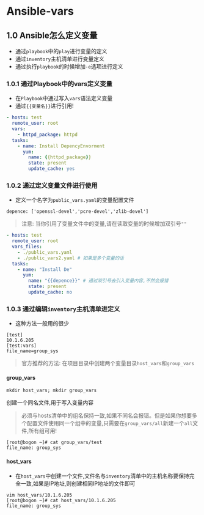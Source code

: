 # Ansible-vars

## 1.0 Ansible怎么定义变量
- 通过`playbook`中的`play`进行变量的定义
- 通过`inventory`主机清单进行变量定义
- 通过执行`playbook`的时候增加`-e`选项进行定义
### 1.0.1 通过Playbook中的vars定义变量
- 在`Playbook`中通过写入`vars`语法定义变量
- 通过`{{变量名}}`进行引用!
```yaml
- hosts: test
  remote_user: root
  vars: 
    - httpd_package: httpd
  tasks:
    - name: Install DepencyEnvorment
      yum:
        name: {{httpd_package}}
        state: present
        update_cache: yes
```

### 1.0.2 通过定义变量文件进行使用
- 定义一个名字为`public_vars.yaml`的变量配置文件
```shell
depence: ['openssl-devel','pcre-devel','zlib-devel']
```
> 注意: 当你引用了变量文件中的变量,请在读取变量的时候增加双引号`""`
```yaml
- hosts: test
  remote_user: root
  vars_files: 
    - ./public_vars.yaml
    - ./public_vars2.yaml # 如果是多个变量的话
  tasks:
    - name: "Install De"
      yum: 
        name: "{{depence}}" # 通过双引号去引入变量内容,不然会报错
        state: present
        update_cache: no
```

### 1.0.3 通过编辑`inventory`主机清单进定义
- 这种方法一般用的很少
```shell
[test]
10.1.6.205
[test:vars]
file_name=group_sys
```
> 官方推荐的方法: 在项目目录中创建两个变量目录`host_vars`和`group_vars`
#### group_vars
```shell
mkdir host_vars; mkdir group_vars
```
创建一个同名文件,用于写入变量内容
> 必须与hosts清单中的组名保持一致,如果不同名会报错。但是如果你想要多个配置文件使用同一个组中的变量,只需要在`group_vars/all`新建一个`all`文件,所有组可用!
```shell
[root@bogon ~]# cat group_vars/test 
file_name: group_sys
```

#### host_vars
- 在`host_vars`中创建一个文件,文件名与`inventory`清单中的主机名称要保持完全一致,如果是IP地址,则创建相同IP地址的文件即可
```shell
vim host_vars/10.1.6.205
[root@bogon ~]# cat host_vars/10.1.6.205 
file_name: group_sys
```


